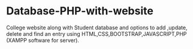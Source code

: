 # Database-PHP-with-website
College website along with Student database and options to add ,update, delete and find an entry using HTML,CSS,BOOTSTRAP,JAVASCRIPT,PHP (XAMPP software for server).


